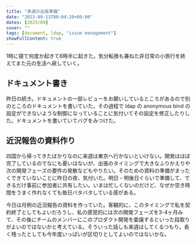 ```yaml
---
title: "来週の出張準備"
date: "2023-09-13T08:04:20+09:00"
dates: [2023/09]
cover: ""
tags: [document, ldap, "issue management"]
showFullContent: true
---
```


1時に寝て何度か起きて6時半に起きた。気分転換も兼ねた非日常の小旅行を終えてまた元の生活へ戻していく。

## ドキュメント書き

昨日の続き。ドキュメントの一部レビューをお願いしているところがあるので別のところのドキュメントを書いていた。その過程で ldap の anonymous bind の設定ができないような制御になっていることに気付いてその設定を修正したりした。ドキュメントを書いていてバグをみつけた。

## 近況報告の資料作り

四国から帰ってきたばかりなのに来週は東京へ行かないといけない。開発はほぼ完了しているのでなにも憂いはないが、出張のタイミングで大きなふりかえりや次の開発フェーズの要件の発散などもやりたい。そのための資料の準備がまったくできていないことに昨日の夜、気付いた。明日・明後日ぐらいで準備して、できるだけ事前に参加者に共有したい。いまは忙しくないのだけど、なぜか空き時間をうまく作れなくても毎日バタバタしている感がある。

今日は月例の近況報告の資料を作っていた。客観的に、このタイミングで私を契約終了としてもよいだろうし、私の感覚的には次の開発フェーズを3-4ヶ月みて、その後にチームのメンバーにこのプロダクト開発を委譲するといった段取りがよいのではないかと考えている。そういった話しも来週はしてくるつもり。長く残ったとしても今年度いっぱいが区切りとしてよいのではないかな。
